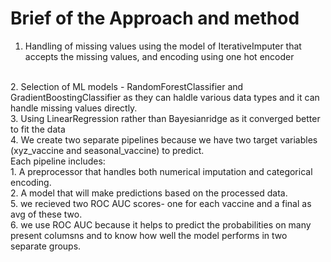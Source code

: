 # Brief of the Approach and method
1. Handling of missing values using the model of IterativeImputer that accepts the missing values, and encoding using one hot encoder
  <br>
  2. Selection of ML models - RandomForestClassifier and GradientBoostingClassifier as they can haldle various data types and it can handle missing values directly.
  <br>
  3. Using LinearRegression rather than Bayesianridge as it converged better to fit the data
  <br>
  4. We create two separate pipelines because we have two target variables (xyz_vaccine and seasonal_vaccine) to predict.
   <br>
  Each pipeline includes:
  <br>
       1. A preprocessor that handles both numerical imputation and categorical encoding.
     <br>
       2. A model that will make predictions based on the processed data.
<br>
 5. we recieved two ROC AUC scores- one for each vaccine and a final as avg of these two.
    <br>
 6. we use ROC AUC because it helps to predict the probabilities on many present columsns and to know how well the model performs in two separate groups.

